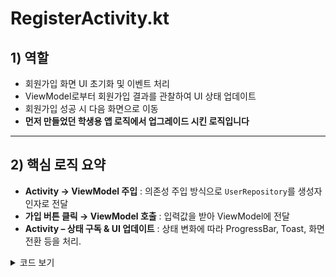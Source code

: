 # RegisterActivity.kt

## 1) 역할
- 회원가입 화면 UI 초기화 및 이벤트 처리
- ViewModel로부터 회원가입 결과를 관찰하여 UI 상태 업데이트
- 회원가입 성공 시 다음 화면으로 이동
- **먼저 만들었던 학생용 앱 로직에서 업그레이드 시킨 로직입니다**

---

## 2) 핵심 로직 요약
- **Activity → ViewModel 주입** : 의존성 주입 방식으로 `UserRepository`를 생성자 인자로 전달
- **가입 버튼 클릭 → ViewModel 호출** : 입력값을 받아 ViewModel에 전달
- **Activity – 상태 구독 & UI 업데이트** : 상태 변화에 따라 ProgressBar, Toast, 화면 전환 등을 처리.
  
<details>
<summary> 코드 보기 </summary>

```kotlin
class RegisterActivity : AppCompatActivity() {

    //Activity → ViewModel 주입
    private val viewModel: RegisterViewModel by viewModels {
        object : androidx.lifecycle.ViewModelProvider.Factory {
            override fun <T : androidx.lifecycle.ViewModel> create(modelClass: Class<T>): T {
                return RegisterViewModel(UserRepository()) as T
            }
        }
    }

    override fun onCreate(savedInstanceState: Bundle?) {
        super.onCreate(savedInstanceState)
        setContentView(R.layout.activity_register)

        val etEmail = findViewById<EditText>(R.id.et_email)
        val etPwd = findViewById<EditText>(R.id.et_pwd)
        val etName = findViewById<EditText>(R.id.et_name)
        val btnRegister = findViewById<Button>(R.id.btn_register)
        val progressBar = findViewById<ProgressBar>(R.id.progressBar)

        //가입 버튼
        btnRegister.setOnClickListener {
            val email = etEmail.text.toString().trim()
            val password = etPwd.text.toString().trim()
            val name = etName.text.toString().trim()

            viewModel.register(email, password, name)
        }

        //ViewModel 상태 관찰
        lifecycleScope.launchWhenStarted {
            viewModel.registerState.collectLatest { state ->
                when (state) {
                    is RegisterState.Loading -> progressBar.visibility = View.VISIBLE
                    is RegisterState.Success -> {
                        progressBar.visibility = View.GONE
                        Toast.makeText(this@RegisterActivity, "회원가입 성공!", Toast.LENGTH_SHORT).show()
                        startActivity(Intent(this@RegisterActivity, LoginActivity::class.java))
                        finish()
                    }
                    is RegisterState.Error -> {
                        progressBar.visibility = View.GONE
                        Toast.makeText(this@RegisterActivity, state.message, Toast.LENGTH_SHORT).show()
                    }
                    else -> Unit
                }
            }
        }
    }
}
```
</details>